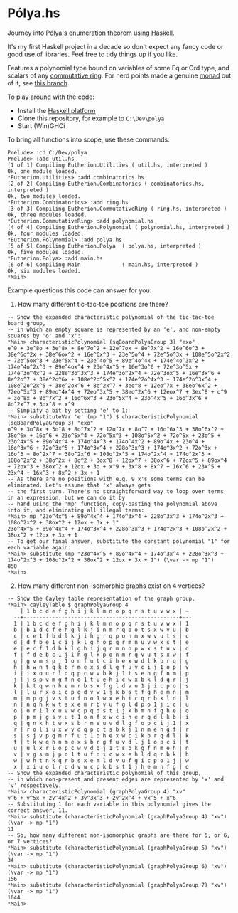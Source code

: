 # Pólya.hs

Journey into [Pólya's enumeration theorem](https://en.wikipedia.org/wiki/P%C3%B3lya_enumeration_theorem) using [Haskell](https://www.haskell.org/).

It's my first Haskell project in a decade so don't expect any fancy code or good use of libraries. Feel free to tidy things up if you like.

Features a polynomial type bound on variables of some Eq or Ord type, and scalars of any [commutative ring](https://en.wikipedia.org/wiki/Commutative_ring). For nerd points made a genuine [monad](https://en.wikipedia.org/wiki/Monad_(functional_programming)) out of it, see [this branch](https://github.com/PenguinF/polya/tree/feature/polynomial_monad).

To play around with the code:

- Install the [Haskell platform](https://www.haskell.org/platform/)
- Clone this repository, for example to `C:\Dev\polya`
- Start (Win)GHCi

To bring all functions into scope, use these commands:
```
Prelude> :cd C:/Dev/polya
Prelude> :add util.hs
[1 of 1] Compiling Eutherion.Utilities ( util.hs, interpreted )
Ok, one module loaded.
*Eutherion.Utilities> :add combinatorics.hs
[2 of 2] Compiling Eutherion.Combinatorics ( combinatorics.hs, interpreted )
Ok, two modules loaded.
*Eutherion.Combinatorics> :add ring.hs
[3 of 3] Compiling Eutherion.CommutativeRing ( ring.hs, interpreted )
Ok, three modules loaded.
*Eutherion.CommutativeRing> :add polynomial.hs
[4 of 4] Compiling Eutherion.Polynomial ( polynomial.hs, interpreted )
Ok, four modules loaded.
*Eutherion.Polynomial> :add polya.hs
[5 of 5] Compiling Eutherion.Polya  ( polya.hs, interpreted )
Ok, five modules loaded.
*Eutherion.Polya> :add main.hs
[6 of 6] Compiling Main             ( main.hs, interpreted )
Ok, six modules loaded.
*Main>
```

Example questions this code can answer for you:

1) How many different tic-tac-toe positions are there?
```
-- Show the expanded characteristic polynomial of the tic-tac-toe board group,
-- in which an empty square is represented by an 'e', and non-empty squares by 'o' and 'x':
*Main> characteristicPolynomial (sqBoardPolyaGroup 3) "exo"
e^9 + 3e^8o + 3e^8x + 8e^7o^2 + 12e^7ox + 8e^7x^2 + 16e^6o^3 + 38e^6o^2x + 38e^6ox^2 + 16e^6x^3 + 23e^5o^4 + 72e^5o^3x + 108e^5o^2x^2 + 72e^5ox^3 + 23e^5x^4 + 23e^4o^5 + 89e^4o^4x + 174e^4o^3x^2 + 174e^4o^2x^3 + 89e^4ox^4 + 23e^4x^5 + 16e^3o^6 + 72e^3o^5x + 174e^3o^4x^2 + 228e^3o^3x^3 + 174e^3o^2x^4 + 72e^3ox^5 + 16e^3x^6 + 8e^2o^7 + 38e^2o^6x + 108e^2o^5x^2 + 174e^2o^4x^3 + 174e^2o^3x^4 + 108e^2o^2x^5 + 38e^2ox^6 + 8e^2x^7 + 3eo^8 + 12eo^7x + 38eo^6x^2 + 72eo^5x^3 + 89eo^4x^4 + 72eo^3x^5 + 38eo^2x^6 + 12eox^7 + 3ex^8 + o^9 + 3o^8x + 8o^7x^2 + 16o^6x^3 + 23o^5x^4 + 23o^4x^5 + 16o^3x^6 + 8o^2x^7 + 3ox^8 + x^9
-- Simplify a bit by setting 'e' to 1:
*Main> substituteVar 'e' (mp "1") $ characteristicPolynomial (sqBoardPolyaGroup 3) "exo"
o^9 + 3o^8x + 3o^8 + 8o^7x^2 + 12o^7x + 8o^7 + 16o^6x^3 + 38o^6x^2 + 38o^6x + 16o^6 + 23o^5x^4 + 72o^5x^3 + 108o^5x^2 + 72o^5x + 23o^5 + 23o^4x^5 + 89o^4x^4 + 174o^4x^3 + 174o^4x^2 + 89o^4x + 23o^4 + 16o^3x^6 + 72o^3x^5 + 174o^3x^4 + 228o^3x^3 + 174o^3x^2 + 72o^3x + 16o^3 + 8o^2x^7 + 38o^2x^6 + 108o^2x^5 + 174o^2x^4 + 174o^2x^3 + 108o^2x^2 + 38o^2x + 8o^2 + 3ox^8 + 12ox^7 + 38ox^6 + 72ox^5 + 89ox^4 + 72ox^3 + 38ox^2 + 12ox + 3o + x^9 + 3x^8 + 8x^7 + 16x^6 + 23x^5 + 23x^4 + 16x^3 + 8x^2 + 3x + 1
-- As there are no positions with e.g. 9 x's some terms can be eliminated. Let's assume that 'x' always gets
-- the first turn. There's no straightforward way to loop over terms in an expression, but we can do it by
-- hand using the 'mp' function, copy-pasting the polynomial above into it, and eliminating all illegal terms:
*Main> mp "23o^4x^5 + 89o^4x^4 + 174o^3x^4 + 228o^3x^3 + 174o^2x^3 + 108o^2x^2 + 38ox^2 + 12ox + 3x + 1"
23o^4x^5 + 89o^4x^4 + 174o^3x^4 + 228o^3x^3 + 174o^2x^3 + 108o^2x^2 + 38ox^2 + 12ox + 3x + 1
-- To get our final answer, substitute the constant polynomial "1" for each variable again:
*Main> substitute (mp "23o^4x^5 + 89o^4x^4 + 174o^3x^4 + 228o^3x^3 + 174o^2x^3 + 108o^2x^2 + 38ox^2 + 12ox + 3x + 1") (\var -> mp "1")
850
*Main>
```

2) How many different non-isomorphic graphs exist on 4 vertices?
```
-- Show the Cayley table representation of the graph group.
*Main> cayleyTable $ graphPolyaGroup 4
    | 1 b c d e f g h i j k l m n o p q r s t u v w x | ~
  --+-------------------------------------------------+---
  1 | 1 b c d e f g h i j k l m n o p q r s t u v w x | 1
  b | b 1 d c f e h g l k j i n m r q p o t s x w v u | b
  c | c e 1 f b d l k j i h g r q p o n m x w v u t s | c
  d | d f b e 1 c i j k l g h o p q r m n u v w x s t | e
  e | e c f 1 d b k l g h i j q r m n o p w x s t u v | d
  f | f d e b c 1 j i h g l k p o n m r q v u t s x w | f
  g | g v m s p j 1 o n f u t c i h e x w d l k b r q | g
  h | h w n t q k b r m e x s d l g f u v c i j 1 o p | v
  i | i x o u r l d q p c w v b k j 1 t s e h g f n m | p
  j | j s p v m g f n o 1 t u e h i c w x b k l d q r | j
  k | k t q w n h e m r b s x f g l d v u 1 j i c p o | s
  l | l u r x o i c p q d v w 1 j k b s t f g h e m n | m
  m | m p g j v s t u f n o 1 w x e h i c q r b k l d | l
  n | n q h k w t s x e m r b v u f g l d p o 1 j i c | u
  o | o r i l x u v w c p q d s t 1 j k b m n f g h e | o
  p | p m j g s v u t 1 o n f x w c i h e r q d l k b | i
  q | q n k h t w x s b r m e u v d l g f o p c i j 1 | x
  r | r o l i u x w v d q p c t s b k j 1 n m e h g f | r
  s | s j v p g m n f u t 1 o h e x w c i k b r q d l | k
  t | t k w q h n m e x s b r g f u v d l j 1 o p c i | t
  u | u l x r i o p c w v d q j 1 t s b k g f n m e h | n
  v | v g s m j p o 1 t u f n i c w x e h l d q r b k | h
  w | w h t n k q r b s x e m l d v u f g i c p o 1 j | w
  x | x i u o l r q d v w c p k b s t 1 j h e m n f g | q
-- Show the expanded characteristic polynomial of this group,
-- in which non-present and present edges are represented by 'x' and 'v' respectively.
*Main> characteristicPolynomial (graphPolyaGroup 4) "xv"
v^6 + v^5x + 2v^4x^2 + 3v^3x^3 + 2v^2x^4 + vx^5 + x^6
-- Substituting 1 for each variable in this polynomial gives the correct answer, 11.
*Main> substitute (characteristicPolynomial (graphPolyaGroup 4) "xv") (\var -> mp "1")
11
-- So, how many different non-isomorphic graphs are there for 5, or 6, or 7 vertices?
*Main> substitute (characteristicPolynomial (graphPolyaGroup 5) "xv") (\var -> mp "1")
34
*Main> substitute (characteristicPolynomial (graphPolyaGroup 6) "xv") (\var -> mp "1")
156
*Main> substitute (characteristicPolynomial (graphPolyaGroup 7) "xv") (\var -> mp "1")
1044
*Main>
```
